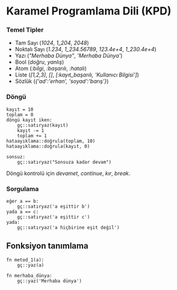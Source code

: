 # Karamel Programlama Dili (KPD)

### Temel Tipler
 - Tam Sayı (*1024*, *1_204*, *2048*)
 - Noktalı Sayı (*1.234*, *1_234.56789*, *123.4e+4*, *1_230.4e+4*)
 - Yazı (*"Merhaba Dünya"*, *'Merhaba Dünya'*)
 - Bool (*doğru*, *yanlış*)
 - Atom (*:bilgi*, *:başarılı*, *:hatalı*)
 - Liste (*[1,2,3]*, *[]*, *[:kayıt_başarılı, 'Kullanıcı Bilgisi']*)
 - Sözlük (*{'ad':'erhan', 'soyad':'barış'}*)

### Döngü
```
kayıt = 10
toplam = 0
döngü kayıt iken:
    gç::satıryaz(kayıt)
    kayıt -= 1
    toplam += 1
hataayıklama::doğrula(toplam, 10)
hataayıklama::doğrula(kayıt, 0)
```

```
sonsuz:
    gç::satıryaz("Sonsuza kadar devam")
```

Döngü kontrolü için *devamet*, *continue*, *kır*, *break*.

### Sorgulama
```
eğer a == b:  
    gç::satıryaz('a eşittir b')
yada a == c:  
    gç::satıryaz('a eşittir c')
yada:  
    gç::satıryaz('a hiçbirine eşit değil')
```

## Fonksiyon tanımlama
```
fn metod_1(a):
    gç::yaz(a)

fn merhaba_dünya:
    gç::yaz('Merhaba dünya')
```
